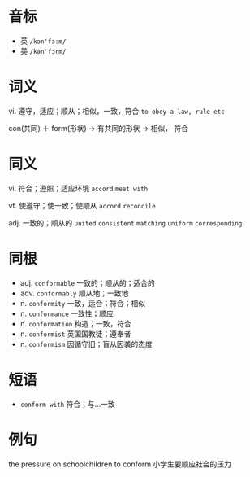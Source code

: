 # 音标

- 英 `/kən'fɔːm/`
- 美 `/kən'fɔrm/`

# 词义

vi. 遵守，适应；顺从；相似，一致，符合
`to obey a law, rule etc`



con(共同) ＋ form(形状) → 有共同的形状 → 相似， 符合

# 同义

vi. 符合；遵照；适应环境
`accord` `meet with`

vt. 使遵守；使一致；使顺从
`accord` `reconcile`

adj. 一致的；顺从的
`united` `consistent` `matching` `uniform` `corresponding`

# 同根

- adj. `conformable` 一致的；顺从的；适合的
- adv. `conformably` 顺从地；一致地
- n. `conformity` 一致，适合；符合；相似
- n. `conformance` 一致性；顺应
- n. `conformation` 构造；一致，符合
- n. `conformist` 英国国教徒；遵奉者
- n. `conformism` 因循守旧；盲从因袭的态度

# 短语

- `conform with` 符合；与…一致

# 例句

the pressure on schoolchildren to conform
小学生要顺应社会的压力


